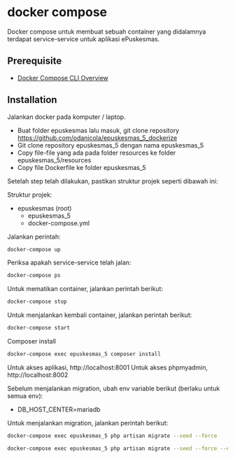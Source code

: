 # docker compose

Docker compose untuk membuat sebuah container yang didalamnya terdapat service-service untuk aplikasi ePuskesmas.

## Prerequisite

* [Docker Compose CLI Overview](https://docs.docker.com/compose/reference/)

## Installation
Jalankan docker pada komputer / laptop.

- Buat folder epuskesmas lalu masuk, git clone repository https://github.com/odanicola/epuskesmas_5_dockerize
- Git clone repository epuskesmas_5 dengan nama epuskesmas_5
- Copy file-file yang ada pada folder resources ke folder epuskesmas_5/resources
- Copy file Dockerfile ke folder epuskesmas_5

Setelah step telah dilakukan, pastikan struktur projek seperti dibawah ini:

Struktur projek:
- epuskesmas (root)
    - epuskesmas_5
    - docker-compose.yml

Jalankan perintah:

```bash
docker-compose up
```

Periksa apakah service-service telah jalan:

```bash
docker-compose ps
```

Untuk mematikan container, jalankan perintah berikut:

```bash
docker-compose stop
```

Untuk menjalankan kembali container, jalankan perintah berikut:

```bash
docker-compose start
```

Composer install
```bash
docker-compose exec epuskesmas_5 composer install
```

Untuk akses aplikasi, http://localhost:8001
Untuk akses phpmyadmin, http://localhost:8002

Sebelum menjalankan migration, ubah env variable berikut (berlaku untuk semua env):
- DB_HOST_CENTER=mariadb

Untuk menjalankan migration, jalankan perintah berikut:

```bash
docker-compose exec epuskesmas_5 php artisan migrate --seed --force
```

```bash
docker-compose exec epuskesmas_5 php artisan migrate --seed --force --env={KODE_PKM}
```